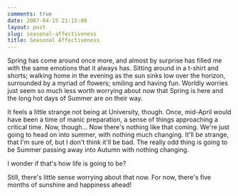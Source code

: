 ```yaml
---
comments: true
date: 2007-04-15 21:15:00
layout: post
slug: seasonal-affectiveness
title: Seasonal Affectiveness
---
```


Spring has come around once more, and almost by surprise has filled me with the same emotions that it always has.  Sitting around in a t-shirt and shorts; walking home in the evening as the sun sinks low over the horizon, surrounded by a myriad of flowers; smiling and having fun.  Worldly worries just seem so much less worth worrying about now that Spring is here and the long hot days of Summer are on their way.  

It feels a little strange not being at University, though.  Once, mid-April would have been a time of manic preparation, a sense of things approaching a critical time.  Now, though...  Now there's nothing like that coming.  We're just going to head on into summer, with nothing much changing.  It'll be strange, that I'm sure of, but I don't think it'll be bad.  The really odd thing is going to be Summer passing away into Autumn with nothing changing.  

I wonder if that's how life is going to be?  

Still, there's little sense worrying about that now.  For now, there's five months of sunshine and happiness ahead!
